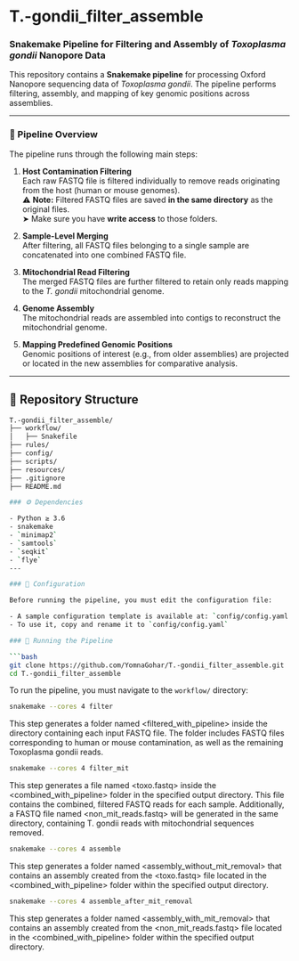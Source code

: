 # T.-gondii_filter_assemble  
### Snakemake Pipeline for Filtering and Assembly of *Toxoplasma gondii* Nanopore Data

This repository contains a **Snakemake pipeline** for processing Oxford Nanopore sequencing data of *Toxoplasma gondii*. The pipeline performs filtering, assembly, and mapping of key genomic positions across assemblies.

---

### 🧬 Pipeline Overview

The pipeline runs through the following main steps:

1. **Host Contamination Filtering**  
   Each raw FASTQ file is filtered individually to remove reads originating from the host (human or mouse genomes).  
   ⚠️ **Note:** Filtered FASTQ files are saved **in the same directory** as the original files.  
   ➤ Make sure you have **write access** to those folders.

2. **Sample-Level Merging**  
   After filtering, all FASTQ files belonging to a single sample are concatenated into one combined FASTQ file.

3. **Mitochondrial Read Filtering**  
   The merged FASTQ files are further filtered to retain only reads mapping to the *T. gondii* mitochondrial genome.

4. **Genome Assembly**  
   The mitochondrial reads are assembled into contigs to reconstruct the mitochondrial genome.

5. **Mapping Predefined Genomic Positions**  
   Genomic positions of interest (e.g., from older assemblies) are projected or located in the new assemblies for comparative analysis.

---

## 📁 Repository Structure

```bash
T.-gondii_filter_assemble/
├── workflow/             
│   ├── Snakefile    
├── rules/            
├── config/               
├── scripts/              
├── resources/            
├── .gitignore
├── README.md

### ⚙️ Dependencies

- Python ≥ 3.6
- snakemake 
- `minimap2`
- `samtools`
- `seqkit`
- `flye`
---

### 📝 Configuration

Before running the pipeline, you must edit the configuration file:

- A sample configuration template is available at: `config/config.yaml.sample`
- To use it, copy and rename it to `config/config.yaml`

### 🚀 Running the Pipeline

```bash
git clone https://github.com/YomnaGohar/T.-gondii_filter_assemble.git
cd T.-gondii_filter_assemble
```

To run the pipeline, you must navigate to the `workflow/` directory:

```bash
snakemake --cores 4 filter
```
This step generates a folder named <filtered_with_pipeline> inside the directory containing each input FASTQ file. The folder includes FASTQ files corresponding to human or mouse contamination, as well as the remaining Toxoplasma gondii reads. 

```bash
snakemake --cores 4 filter_mit
```
This step generates a file named <toxo.fastq> inside the <combined_with_pipeline> folder in the specified output directory. This file contains the combined, filtered FASTQ reads for each sample. Additionally, a FASTQ file named <non_mit_reads.fastq> will be generated in the same directory, containing T. gondii reads with mitochondrial sequences removed.

```bash
snakemake --cores 4 assemble
```
This step generates a folder named <assembly_without_mit_removal> that contains an assembly created from the <toxo.fastq> file located in the <combined_with_pipeline> folder within the specified output directory.

```bash
snakemake --cores 4 assemble_after_mit_removal
```
This step generates a folder named <assembly_with_mit_removal> that contains an assembly created from the <non_mit_reads.fastq> file located in the <combined_with_pipeline> folder within the specified output directory.






